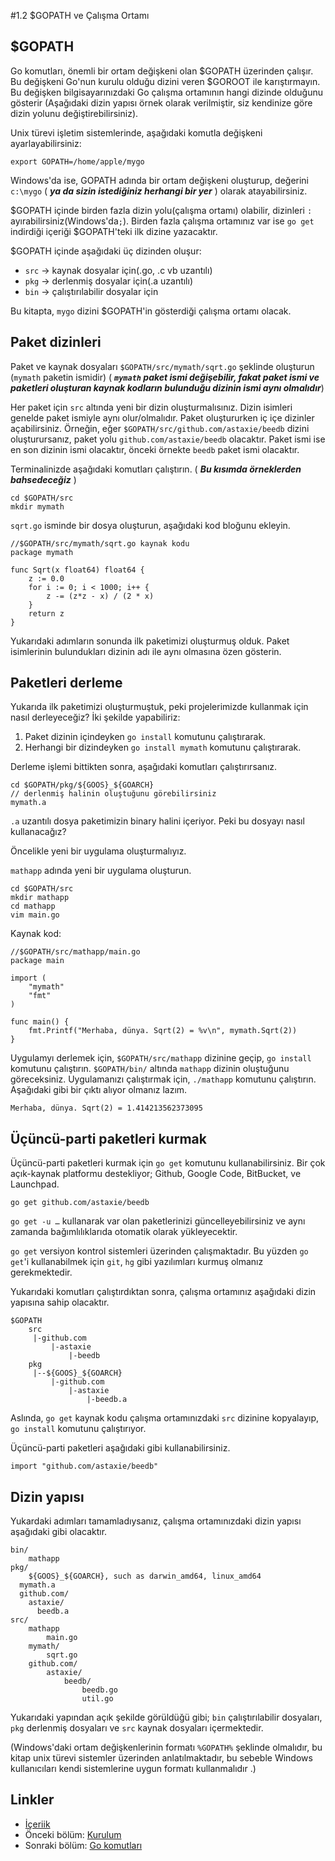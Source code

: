 #1.2 $GOPATH ve Çalışma Ortamı

## $GOPATH

Go komutları, önemli bir ortam değişkeni olan $GOPATH üzerinden çalışır. Bu değişkeni Go'nun kurulu olduğu dizini veren $GOROOT ile karıştırmayın. Bu değişken bilgisayarınızdaki Go çalışma ortamının hangi dizinde olduğunu gösterir (Aşağıdaki dizin yapısı örnek olarak verilmiştir, siz kendinize göre dizin yolunu değiştirebilirsiniz).

Unix türevi işletim sistemlerinde, aşağıdaki komutla değişkeni ayarlayabilirsiniz:
	
	export GOPATH=/home/apple/mygo

Windows'da ise, GOPATH adında bir ortam değişkeni oluşturup, değerini `c:\mygo` ( ***ya da sizin istediğiniz herhangi bir yer*** ) olarak atayabilirsiniz.

$GOPATH içinde birden fazla dizin yolu(çalışma ortamı) olabilir, dizinleri `:` ayırabilirsiniz(Windows'da`;`). Birden fazla çalışma ortamınız var ise `go get` indirdiği içeriği $GOPATH'teki ilk dizine yazacaktır.

$GOPATH içinde aşağıdaki üç dizinden oluşur:

- `src` -> kaynak dosyalar için(.go, .c vb uzantılı)
- `pkg` -> derlenmiş dosyalar için(.a uzantılı)
- `bin` -> çalıştırılabilir dosyalar için

Bu kitapta, `mygo` dizini $GOPATH'in gösterdiği çalışma ortamı olacak.

## Paket dizinleri

Paket ve kaynak dosyaları `$GOPATH/src/mymath/sqrt.go` şeklinde oluşturun (`mymath` paketin ismidir) ( ***`mymath` paket ismi değişebilir, fakat paket ismi ve paketleri oluşturan kaynak kodların bulunduğu dizinin ismi aynı olmalıdır***)

Her paket için  `src` altında yeni bir dizin oluşturmalısınız. Dizin isimleri genelde paket ismiyle aynı olur/olmalıdır. Paket oluştururken iç içe dizinler açabilirsiniz. Örneğin, eğer `$GOPATH/src/github.com/astaxie/beedb` dizini oluşturursanız, paket yolu `github.com/astaxie/beedb` olacaktır. Paket ismi ise en son dizinin ismi olacaktır, önceki örnekte `beedb` paket ismi olacaktır.

Terminalinizde aşağıdaki komutları çalıştırın. ( ***Bu kısımda örneklerden bahsedeceğiz*** )

	cd $GOPATH/src
	mkdir mymath

`sqrt.go` isminde bir dosya oluşturun, aşağıdaki kod bloğunu ekleyin.

	//$GOPATH/src/mymath/sqrt.go kaynak kodu
	package mymath
	
	func Sqrt(x float64) float64 {
		z := 0.0
		for i := 0; i < 1000; i++ {
			z -= (z*z - x) / (2 * x)
		}
		return z
	}
	
Yukarıdaki adımların sonunda ilk paketimizi oluşturmuş olduk. Paket isimlerinin bulundukları dizinin adı ile aynı olmasına özen gösterin.

## Paketleri derleme

Yukarıda ilk paketimizi oluşturmuştuk, peki projelerimizde kullanmak için nasıl derleyeceğiz? İki şekilde yapabiliriz:

1. Paket dizinin içindeyken `go install` komutunu çalıştırarak.
2. Herhangi bir dizindeyken `go install mymath` komutunu çalıştırarak.

Derleme işlemi bittikten sonra, aşağıdaki komutları çalıştırırsanız.

	cd $GOPATH/pkg/${GOOS}_${GOARCH}
	// derlenmiş halinin oluştuğunu görebilirsiniz
	mymath.a
	
`.a` uzantılı dosya paketimizin binary halini içeriyor. Peki bu dosyayı nasıl kullanacağız?

Öncelikle yeni bir uygulama oluşturmalıyız.
 
`mathapp` adında yeni bir uygulama oluşturun.

	cd $GOPATH/src
	mkdir mathapp
	cd mathapp
	vim main.go
	
Kaynak kod:

	//$GOPATH/src/mathapp/main.go
	package main
	
	import (
		"mymath"
		"fmt"
	)
	
	func main() {
		fmt.Printf("Merhaba, dünya. Sqrt(2) = %v\n", mymath.Sqrt(2))
	}
	
Uygulamyı derlemek için, `$GOPATH/src/mathapp` dizinine geçip, `go install` komutunu çalıştırın. `$GOPATH/bin/` altında `mathapp` dizinin oluştuğunu göreceksiniz. Uygulamanızı çalıştırmak için, `./mathapp` komutunu çalıştırın. Aşağıdaki gibi bir çıktı alıyor olmanız lazım. 

	Merhaba, dünya. Sqrt(2) = 1.414213562373095
	
## Üçüncü-parti paketleri kurmak

Üçüncü-parti paketleri kurmak için `go get` komutunu kullanabilirsiniz. Bir çok açık-kaynak platformu destekliyor; Github, Google Code, BitBucket, ve Launchpad.

	go get github.com/astaxie/beedb
	
`go get -u …` kullanarak var olan paketlerinizi güncelleyebilirsiniz ve aynı zamanda bağımlılıklarıda otomatik olarak yükleyecektir.

`go get` versiyon kontrol sistemleri üzerinden çalışmaktadır. Bu yüzden `go get`'i kullanabilmek için `git`, `hg` gibi yazılımları kurmuş olmanız gerekmektedir. 

Yukarıdaki komutları çalıştırdıktan sonra, çalışma ortamınız aşağıdaki dizin yapısına sahip olacaktır.

	$GOPATH
		src
		 |-github.com
		 	 |-astaxie
		 	 	 |-beedb
		pkg
		 |--${GOOS}_${GOARCH}
		 	 |-github.com
		 	 	 |-astaxie
		 	 	 	 |-beedb.a
		 	 	 	 
Aslında, `go get`  kaynak kodu çalışma ortamınızdaki `src` dizinine kopyalayıp, `go install` komutunu çalıştırıyor.

Üçüncü-parti paketleri aşağıdaki gibi kullanabilirsiniz.

	import "github.com/astaxie/beedb"
	
## Dizin yapısı

Yukardaki adımları tamamladıysanız, çalışma ortamınızdaki dizin yapısı aşağıdaki gibi olacaktır.

	bin/
		mathapp
	pkg/
		${GOOS}_${GOARCH}, such as darwin_amd64, linux_amd64
      mymath.a
      github.com/
        astaxie/
          beedb.a
	src/
		mathapp
			main.go
		mymath/
			sqrt.go
		github.com/
			astaxie/
				beedb/
					beedb.go
					util.go
					
Yukarıdaki yapından açık şekilde görüldüğü gibi; `bin` çalıştırılabilir dosyaları, `pkg` derlenmiş dosyaları ve `src` kaynak dosyaları içermektedir.

(Windows'daki ortam değişkenlerinin formatı `%GOPATH%` şeklinde olmalıdır, bu kitap unix türevi sistemler üzerinden anlatılmaktadır, bu sebeble Windows kullanıcıları kendi sistemlerine uygun formatı kullanmalıdır .)

## Linkler

- [İçeriik](preface.md)
- Önceki bölüm: [Kurulum](01.1.md)
- Sonraki bölüm: [Go komutları](01.3.md)
